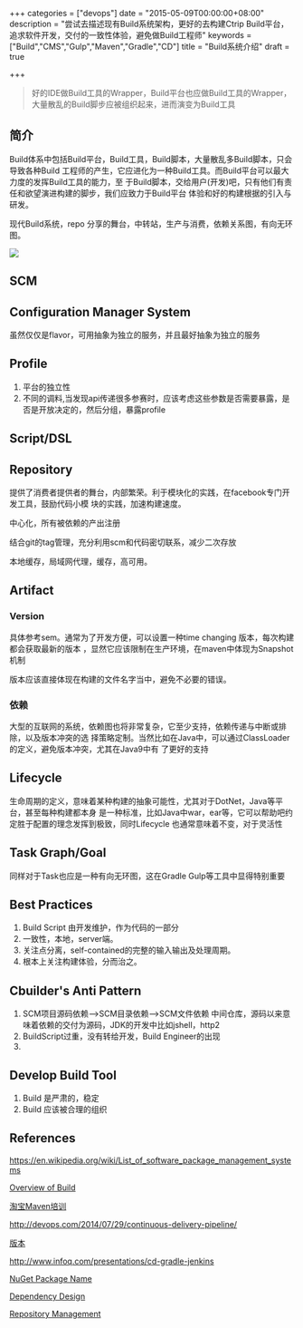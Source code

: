 +++
categories = ["devops"]
date = "2015-05-09T00:00:00+08:00"
description = "尝试去描述现有Build系统架构，更好的去构建Ctrip Build平台，追求软件开发，交付的一致性体验，避免做Build工程师"
keywords = ["Build","CMS","Gulp","Maven","Gradle","CD"]
title = "Build系统介绍"
draft = true

+++

>好的IDE做Build工具的Wrapper，Build平台也应做Build工具的Wrapper，大量散乱的Build脚步应被组织起来，进而演变为Build工具

## 简介

Build体系中包括Build平台，Build工具，Build脚本，大量散乱多Build脚本，只会导致各种Build
工程师的产生，它应进化为一种Build工具。而Build平台可以最大力度的发挥Build工具的能力，至
于Build脚本，交给用户(开发)吧，只有他们有责任和欲望演进构建的脚步，我们应致力于Build平台
体验和好的构建根据的引入与研发。

现代Build系统，repo 分享的舞台，中转站，生产与消费，依赖关系图，有向无环图。

![](/images/devops/deg.png)

## SCM

## Configuration Manager System

虽然仅仅是flavor，可用抽象为独立的服务，并且最好抽象为独立的服务

## Profile

1. 平台的独立性
2. 不同的调料,当发现api传递很多参赛时，应该考虑这些参数是否需要暴露，是否是开放决定的，然后分组，暴露profile

## Script/DSL

## Repository

提供了消费者提供者的舞台，内部繁荣。利于模块化的实践，在facebook专门开发工具，鼓励代码小模
块的实践，加速构建速度。

中心化，所有被依赖的产出注册

结合git的tag管理，充分利用scm和代码密切联系，减少二次存放

本地缓存，局域网代理，缓存，高可用。

## Artifact

### Version

具体参考sem。通常为了开发方便，可以设置一种time changing 版本，每次构建都会获取最新的版本
，显然它应该限制在生产环境，在maven中体现为Snapshot机制

版本应该直接体现在构建的文件名字当中，避免不必要的错误。

### 依赖
大型的互联网的系统，依赖图也将非常复杂，它至少支持，依赖传递与中断或排除，以及版本冲突的选
择策略定制。当然比如在Java中，可以通过ClassLoader的定义，避免版本冲突，尤其在Java9中有
了更好的支持


## Lifecycle

生命周期的定义，意味着某种构建的抽象可能性，尤其对于DotNet，Java等平台，甚至每种构建都本身
是一种标准，比如Java中war，ear等，它可以帮助吧约定胜于配置的理念发挥到极致，同时Lifecycle
也通常意味着不变，对于灵活性

## Task Graph/Goal

同样对于Task也应是一种有向无环图，这在Gradle Gulp等工具中显得特别重要


## Best Practices

1. Build Script 由开发维护，作为代码的一部分
2. 一致性，本地，server端。
3. 关注点分离，self-contained的完整的输入输出及处理周期。
4. 根本上关注构建体验，分而治之。

## Cbuilder's Anti Pattern

1. SCM项目源码依赖-->SCM目录依赖-->SCM文件依赖 中间仓库，源码以来意味着依赖的交付为源码，JDK的开发中比如jshell，http2
2. BuildScript过重，没有转给开发，Build Engineer的出现
3.

## Develop Build Tool

1. Build 是严肃的，稳定
2. Build 应该被合理的组织

## References

https://en.wikipedia.org/wiki/List_of_software_package_management_systems

[Overview of  Build](http://www.cs.virginia.edu/~dww4s/articles/build_systems.html)

[淘宝Maven培训](http://www.open-open.com/doc/view/4058453cde4b429c82ff2807d8aa81f0)

http://devops.com/2014/07/29/continuous-delivery-pipeline/

[版本](http://semver.org)

http://www.infoq.com/presentations/cd-gradle-jenkins

[NuGet Package Name](http://blog.nuget.org/20150729/Introducing-nuget-uwp.html)

[Dependency Design](https://dzone.com/refcardz/designing-quality-software)

[Repository Management](https://dzone.com/refcardz/getting-started-repository)
